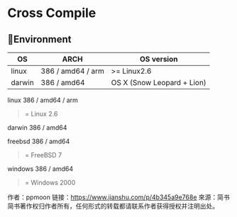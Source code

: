 # Cross Compile

## Environment

OS      | ARCH              | OS version
--      | ---               | --
linux   | 386 / amd64 / arm | >= Linux2.6
darwin  | 386 / amd64       | OS X (Snow Leopard + Lion)




linux
386 / amd64 / arm
>= Linux 2.6


darwin
386 / amd64


freebsd
386 / amd64
>= FreeBSD 7


windows
386 / amd64
>= Windows 2000

作者：ppmoon
链接：https://www.jianshu.com/p/4b345a9e768e
來源：简书
简书著作权归作者所有，任何形式的转载都请联系作者获得授权并注明出处。